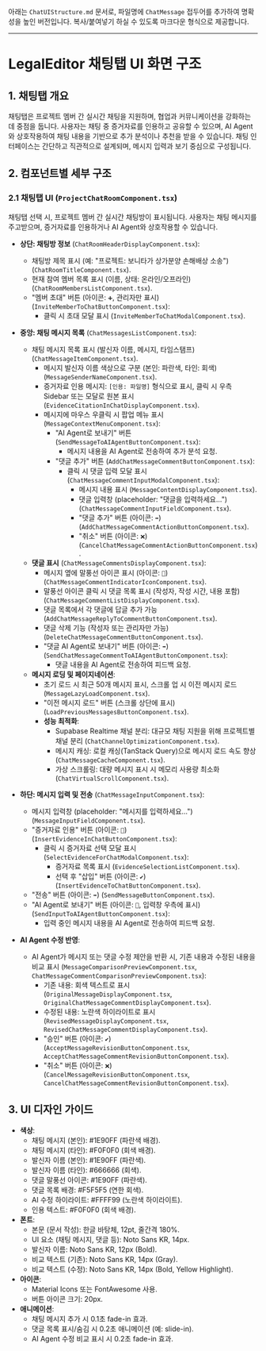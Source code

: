 아래는 `ChatUIStructure.md` 문서로, 파일명에 `ChatMessage` 접두어를 추가하여 명확성을 높인 버전입니다. 복사/붙여넣기 하실 수 있도록 마크다운 형식으로 제공합니다.

---

# LegalEditor 채팅탭 UI 화면 구조

## 1. 채팅탭 개요
채팅탭은 프로젝트 멤버 간 실시간 채팅을 지원하며, 협업과 커뮤니케이션을 강화하는 데 중점을 둡니다. 사용자는 채팅 중 증거자료를 인용하고 공유할 수 있으며, AI Agent와 상호작용하여 채팅 내용을 기반으로 추가 분석이나 추천을 받을 수 있습니다. 채팅 인터페이스는 간단하고 직관적으로 설계되며, 메시지 입력과 보기 중심으로 구성됩니다.

## 2. 컴포넌트별 세부 구조

### 2.1 채팅탭 UI (`ProjectChatRoomComponent.tsx`)
채팅탭 선택 시, 프로젝트 멤버 간 실시간 채팅방이 표시됩니다. 사용자는 채팅 메시지를 주고받으며, 증거자료를 인용하거나 AI Agent와 상호작용할 수 있습니다.

- **상단: 채팅방 정보** (`ChatRoomHeaderDisplayComponent.tsx`):
  - 채팅방 제목 표시 (예: "프로젝트: 보니타가 상가분양 손해배상 소송") (`ChatRoomTitleComponent.tsx`).
  - 현재 참여 멤버 목록 표시 (이름, 상태: 온라인/오프라인) (`ChatRoomMembersListComponent.tsx`).
  - "멤버 초대" 버튼 (아이콘: `➕`, 관리자만 표시) (`InviteMemberToChatButtonComponent.tsx`):
    - 클릭 시 초대 모달 표시 (`InviteMemberToChatModalComponent.tsx`).

- **중앙: 채팅 메시지 목록** (`ChatMessagesListComponent.tsx`):
  - 채팅 메시지 목록 표시 (발신자 이름, 메시지, 타임스탬프) (`ChatMessageItemComponent.tsx`).
    - 메시지 발신자 이름 색상으로 구분 (본인: 파란색, 타인: 회색) (`MessageSenderNameComponent.tsx`).
    - 증거자료 인용 메시지: `[인용: 파일명]` 형식으로 표시, 클릭 시 우측 Sidebar 또는 모달로 원본 표시 (`EvidenceCitationInChatDisplayComponent.tsx`).
    - 메시지에 마우스 우클릭 시 팝업 메뉴 표시 (`MessageContextMenuComponent.tsx`):
      - "AI Agent로 보내기" 버튼 (`SendMessageToAIAgentButtonComponent.tsx`):
        - 메시지 내용을 AI Agent로 전송하여 추가 분석 요청.
      - "댓글 추가" 버튼 (`AddChatMessageCommentButtonComponent.tsx`):
        - 클릭 시 댓글 입력 모달 표시 (`ChatMessageCommentInputModalComponent.tsx`):
          - 메시지 내용 표시 (`MessageContentDisplayComponent.tsx`).
          - 댓글 입력창 (placeholder: "댓글을 입력하세요...") (`ChatMessageCommentInputFieldComponent.tsx`).
          - "댓글 추가" 버튼 (아이콘: `➡️`) (`AddChatMessageCommentActionButtonComponent.tsx`).
          - "취소" 버튼 (아이콘: `❌`) (`CancelChatMessageCommentActionButtonComponent.tsx`).
  - **댓글 표시** (`ChatMessageCommentsDisplayComponent.tsx`):
    - 메시지 옆에 말풍선 아이콘 표시 (아이콘: `💬`) (`ChatMessageCommentIndicatorIconComponent.tsx`).
    - 말풍선 아이콘 클릭 시 댓글 목록 표시 (작성자, 작성 시간, 내용 포함) (`ChatMessageCommentListDisplayComponent.tsx`).
    - 댓글 목록에서 각 댓글에 답글 추가 가능 (`AddChatMessageReplyToCommentButtonComponent.tsx`).
    - 댓글 삭제 기능 (작성자 또는 관리자만 가능) (`DeleteChatMessageCommentButtonComponent.tsx`).
    - "댓글 AI Agent로 보내기" 버튼 (아이콘: `➡️`) (`SendChatMessageCommentToAIAgentButtonComponent.tsx`):
      - 댓글 내용을 AI Agent로 전송하여 피드백 요청.
  - **메시지 로딩 및 페이지네이션**:
    - 초기 로드 시 최근 50개 메시지 표시, 스크롤 업 시 이전 메시지 로드 (`MessageLazyLoadComponent.tsx`).
    - "이전 메시지 로드" 버튼 (스크롤 상단에 표시) (`LoadPreviousMessagesButtonComponent.tsx`).
    - **성능 최적화**:
      - Supabase Realtime 채널 분리: 대규모 채팅 지원을 위해 프로젝트별 채널 분리 (`ChatChannelOptimizationComponent.tsx`).
      - 메시지 캐싱: 로컬 캐싱(TanStack Query)으로 메시지 로드 속도 향상 (`ChatMessageCacheComponent.tsx`).
      - 가상 스크롤링: 대량 메시지 표시 시 메모리 사용량 최소화 (`ChatVirtualScrollComponent.tsx`).

- **하단: 메시지 입력 및 전송** (`ChatMessageInputComponent.tsx`):
  - 메시지 입력창 (placeholder: "메시지를 입력하세요...") (`MessageInputFieldComponent.tsx`).
  - "증거자료 인용" 버튼 (아이콘: `📎`) (`InsertEvidenceInChatButtonComponent.tsx`):
    - 클릭 시 증거자료 선택 모달 표시 (`SelectEvidenceForChatModalComponent.tsx`):
      - 증거자료 목록 표시 (`EvidenceSelectionListComponent.tsx`).
      - 선택 후 "삽입" 버튼 (아이콘: `✔️`) (`InsertEvidenceToChatButtonComponent.tsx`).
  - "전송" 버튼 (아이콘: `➡️`) (`SendMessageButtonComponent.tsx`).
  - "AI Agent로 보내기" 버튼 (아이콘: `🤖`, 입력창 우측에 표시) (`SendInputToAIAgentButtonComponent.tsx`):
    - 입력 중인 메시지 내용을 AI Agent로 전송하여 피드백 요청.

- **AI Agent 수정 반영**:
  - AI Agent가 메시지 또는 댓글 수정 제안을 반환 시, 기존 내용과 수정된 내용을 비교 표시 (`MessageComparisonPreviewComponent.tsx`, `ChatMessageCommentComparisonPreviewComponent.tsx`):
    - 기존 내용: 회색 텍스트로 표시 (`OriginalMessageDisplayComponent.tsx`, `OriginalChatMessageCommentDisplayComponent.tsx`).
    - 수정된 내용: 노란색 하이라이트로 표시 (`RevisedMessageDisplayComponent.tsx`, `RevisedChatMessageCommentDisplayComponent.tsx`).
    - "승인" 버튼 (아이콘: `✔️`) (`AcceptMessageRevisionButtonComponent.tsx`, `AcceptChatMessageCommentRevisionButtonComponent.tsx`).
    - "취소" 버튼 (아이콘: `❌`) (`CancelMessageRevisionButtonComponent.tsx`, `CancelChatMessageCommentRevisionButtonComponent.tsx`).

## 3. UI 디자인 가이드
- **색상**:
  - 채팅 메시지 (본인): #1E90FF (파란색 배경).
  - 채팅 메시지 (타인): #F0F0F0 (회색 배경).
  - 발신자 이름 (본인): #1E90FF (파란색).
  - 발신자 이름 (타인): #666666 (회색).
  - 댓글 말풍선 아이콘: #1E90FF (파란색).
  - 댓글 목록 배경: #F5F5F5 (연한 회색).
  - AI 수정 하이라이트: #FFFF99 (노란색 하이라이트).
  - 인용 텍스트: #F0F0F0 (회색 배경).
- **폰트**:
  - 본문 (문서 작성): 한글 바탕체, 12pt, 줄간격 180%.
  - UI 요소 (채팅 메시지, 댓글 등): Noto Sans KR, 14px.
  - 발신자 이름: Noto Sans KR, 12px (Bold).
  - 비교 텍스트 (기존): Noto Sans KR, 14px (Gray).
  - 비교 텍스트 (수정): Noto Sans KR, 14px (Bold, Yellow Highlight).
- **아이콘**:
  - Material Icons 또는 FontAwesome 사용.
  - 버튼 아이콘 크기: 20px.
- **애니메이션**:
  - 채팅 메시지 추가 시 0.1초 fade-in 효과.
  - 댓글 목록 표시/숨김 시 0.2초 애니메이션 (예: slide-in).
  - AI Agent 수정 비교 표시 시 0.2초 fade-in 효과.

  